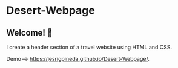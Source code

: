 # Desert-Webpage
## Welcome! 👋
I create a header section of a travel website using HTML and CSS.

Demo--> https://jesrigpineda.github.io/Desert-Webpage/.
